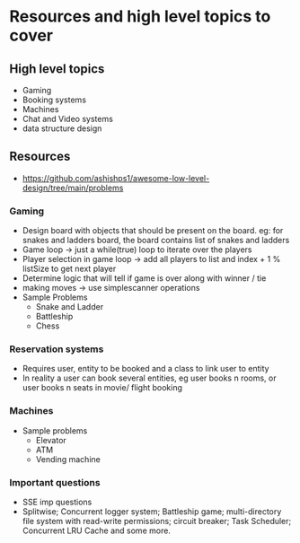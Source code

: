 # Resources and high level topics to cover


## High level topics
- Gaming
- Booking systems
- Machines
- Chat and Video systems
- data structure design

 ## Resources
 - https://github.com/ashishps1/awesome-low-level-design/tree/main/problems


 ### Gaming
 - Design board with objects that should be present on the board. eg: for snakes and ladders board, the board contains list of snakes and ladders
 - Game loop -> just a while(true) loop to iterate over the players
 - Player selection in game loop -> add all players to list and index + 1 % listSize to get  next player
 - Determine logic that will tell if game is over along with winner / tie
 - making moves -> use simplescanner operations
 - Sample Problems
   - Snake and Ladder
   - Battleship
   - Chess

### Reservation systems
- Requires user, entity to be booked and a class to link user to entity
- In reality a user can book several entities, eg user books n rooms, or user books n seats in movie/ flight booking


### Machines
- Sample problems
  - Elevator
  - ATM
  - Vending machine


### Important questions
- SSE imp questions
- Splitwise; Concurrent logger system; Battleship game; multi-directory file system with read-write permissions; circuit breaker; Task Scheduler; Concurrent LRU Cache and some more.
